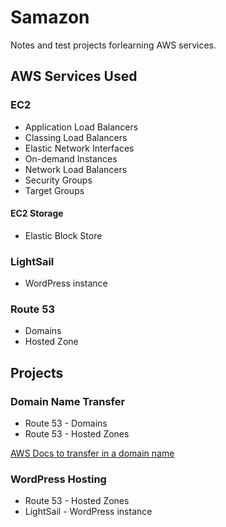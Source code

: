 # Samazon #

Notes and test projects forlearning AWS services.

## AWS Services Used ##



### EC2 ###

* Application Load Balancers
* Classing Load Balancers
* Elastic Network Interfaces
* On-demand Instances
* Network Load Balancers
* Security Groups 
* Target Groups

#### EC2 Storage ####

* Elastic Block Store

### LightSail ###

* WordPress instance

### Route 53 ###

* Domains
* Hosted Zone

## Projects ##

### Domain Name Transfer

* Route 53 - Domains
* Route 53 - Hosted Zones 

[AWS Docs to transfer in a domain name](https://docs.aws.amazon.com/Route53/latest/DeveloperGuide/domain-transfer-to-route-53.html)

### WordPress Hosting

* Route 53 - Hosted Zones
* LightSail - WordPress instance